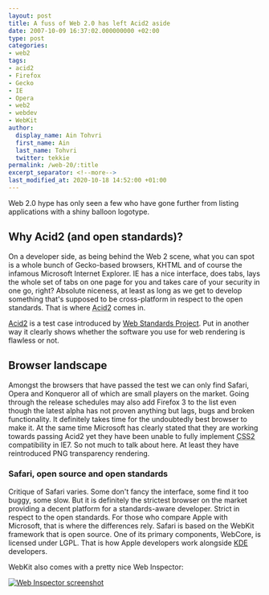```yaml
---
layout: post
title: A fuss of Web 2.0 has left Acid2 aside
date: 2007-10-09 16:37:02.000000000 +02:00
type: post
categories:
- web2
tags:
- acid2
- Firefox
- Gecko
- IE
- Opera
- web2
- webdev
- WebKit
author:
  display_name: Ain Tohvri
  first_name: Ain
  last_name: Tohvri
  twitter: tekkie
permalink: /web-20/:title
excerpt_separator: <!--more-->
last_modified_at: 2020-10-18 14:52:00 +01:00
---
```

Web 2.0 hype has only seen a few who have gone further from listing applications with a shiny balloon logotype.<!--more-->

## Why Acid2 (and open standards)?

On a developer side, as being behind the Web 2 scene, what you can spot is a whole bunch of Gecko-based browsers, KHTML and of course the infamous Microsoft Internet Explorer. IE has a nice interface, does tabs, lays the whole set of tabs on one page for you and takes care of your security in one go, right? Absolute niceness, at least as long as we get to develop something that's supposed to be cross-platform in respect to the open standards. That is where <abbr title="A test case  to identify web page rendering flaws in browsers &amp; authoring tools">Acid2</abbr> comes in.

[Acid2](https://www.webstandards.org/files/acid2/test.html) is a test case introduced by [Web Standards Project](http://www.webstandards.org/files/acid2/test.html). Put in another way it clearly shows whether the software you use for web rendering is flawless or not.

## Browser landscape

Amongst the browsers that have passed the test we can only find Safari, Opera and Konqueror all of which are small players on the market. Going through the release schedules may also add Firefox 3 to the list even though the latest alpha has not proven anything but lags, bugs and broken functionality. It definitely takes time for the undoubtedly best browser to make it. At the same time Microsoft has clearly stated that they are working towards passing Acid2 yet they have been unable to fully implement <abbr title="Cascading Style Sheets Level 2">CSS2</abbr> compatibility in IE7. So not much to talk about here. At least they have reintroduced PNG transparency rendering.

### Safari, open source and open standards

Critique of Safari varies. Some don't fancy the interface, some find it too buggy, some slow. But it is definitely the strictest browser on the market providing a decent platform for a standards-aware developer. Strict in respect to the open standards. For those who compare Apple with Microsoft, that is where the differences rely. Safari is based on the WebKit framework that is open source. One of its primary components, WebCore, is licensed under LGPL. That is how Apple developers work alongside <a href="https://kde.org">KDE</a> developers.

WebKit also comes with a pretty nice Web Inspector:

<a title="Web Inspector screenshot" rel="lightbox" href="/assets/uploads/2007/10/web-inspector-screenshot.png"><img src="{{ site.baseurl }}/assets/web-inspector-screenshot.thumbnail.png" alt="Web Inspector screenshot" /></a>
